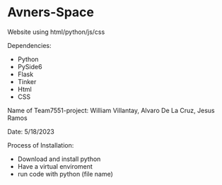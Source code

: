 # Avners-Space
Website using html/python/js/css

Dependencies: 
- Python
- PySide6
- Flask
- Tinker
- Html
- CSS

Name of Team7551-project: William Villantay, Alvaro De La Cruz, Jesus Ramos

Date: 5/18/2023

Process of Installation:
-  Download and install python
-  Have a virtual enviroment
-  run code with python (file name)


